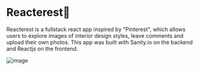 # Reacterest📌
Reacterest is a fullstack react app inspired by "Pinterest", which allows users to explore images of interior design styles, leave comments and upload their own photos. This app was built with Sanity.io on the backend and Reactjs on the frontend.

![image](https://user-images.githubusercontent.com/91840306/151859480-595d0a57-f9f5-4592-8dc9-b397570ce84d.png)

